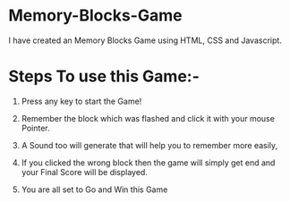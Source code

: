 # Memory-Blocks-Game
I have created an Memory Blocks Game using HTML, CSS and Javascript. 
# Steps To use this Game:-

1) Press any key to start the Game!
2) Remember the block which was flashed and click it with your mouse Pointer.
3) A Sound too will generate that will help you to remember more easily,
4) If you clicked the wrong block then the game will simply get end and your Final Score will be displayed.

5) You are all set to Go and Win this Game